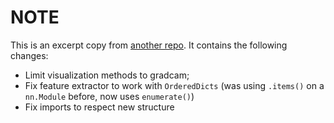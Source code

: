 # NOTE

This is an excerpt copy from [another repo](https://github.com/utkuozbulak/pytorch-cnn-visualizations/). It contains the following changes:

- Limit visualization methods to gradcam;
- Fix feature extractor to work with `OrderedDicts` (was using `.items()` on a `nn.Module` before, now uses `enumerate()`)
- Fix imports to respect new structure
